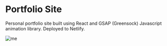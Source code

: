 # Portfolio Site

Personal portfolio site built using React and GSAP (Greensock) Javascript animation library. Deployed to Netlify.

![me](https://media.giphy.com/media/f4vpELqMFMrI9IvVAh/giphy.gif)



